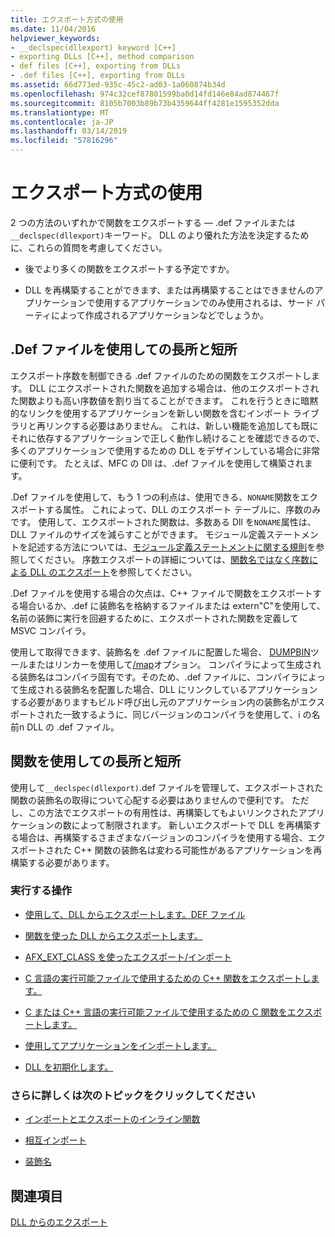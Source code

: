 ```yaml
---
title: エクスポート方式の使用
ms.date: 11/04/2016
helpviewer_keywords:
- __declspec(dllexport) keyword [C++]
- exporting DLLs [C++], method comparison
- def files [C++], exporting from DLLs
- .def files [C++], exporting from DLLs
ms.assetid: 66d773ed-935c-45c2-ad03-1a060874b34d
ms.openlocfilehash: 974c32cef87801599ba0d14fd146e84ad874467f
ms.sourcegitcommit: 8105b7003b89b73b4359644ff4281e1595352dda
ms.translationtype: MT
ms.contentlocale: ja-JP
ms.lasthandoff: 03/14/2019
ms.locfileid: "57816296"
---
```

# <a name="determine-which-exporting-method-to-use"></a>エクスポート方式の使用

2 つの方法のいずれかで関数をエクスポートする — .def ファイルまたは`__declspec(dllexport)`キーワード。 DLL のより優れた方法を決定するために、これらの質問を考慮してください。

- 後でより多くの関数をエクスポートする予定ですか。

- DLL を再構築することができます、または再構築することはできませんのアプリケーションで使用するアプリケーションでのみ使用されるは、サード パーティによって作成されるアプリケーションなどでしょうか。

## <a name="pros-and-cons-of-using-def-files"></a>.Def ファイルを使用しての長所と短所

エクスポート序数を制御できる .def ファイルのための関数をエクスポートします。 DLL にエクスポートされた関数を追加する場合は、他のエクスポートされた関数よりも高い序数値を割り当てることができます。 これを行うときに暗黙的なリンクを使用するアプリケーションを新しい関数を含むインポート ライブラリと再リンクする必要はありません。 これは、新しい機能を追加しても既にそれに依存するアプリケーションで正しく動作し続けることを確認できるので、多くのアプリケーションで使用するための DLL をデザインしている場合に非常に便利です。 たとえば、MFC の Dll は、.def ファイルを使用して構築されます。

.Def ファイルを使用して、もう 1 つの利点は、使用できる、`NONAME`関数をエクスポートする属性。 これによって、DLL のエクスポート テーブルに、序数のみです。 使用して、エクスポートされた関数は、多数ある Dll を`NONAME`属性は、DLL ファイルのサイズを減らすことができます。 モジュール定義ステートメントを記述する方法については、[モジュール定義ステートメントに関する規則](reference/rules-for-module-definition-statements.md)を参照してください。 序数エクスポートの詳細については、[関数名ではなく序数による DLL のエクスポート](exporting-functions-from-a-dll-by-ordinal-rather-than-by-name.md)を参照してください。

.Def ファイルを使用する場合の欠点は、C++ ファイルで関数をエクスポートする場合いるか、.def に装飾名を格納するファイルまたは extern"C"を使用して、名前の装飾に実行を回避するために、エクスポートされた関数を定義して MSVC コンパイラ。

使用して取得できます、装飾名を .def ファイルに配置した場合、 [DUMPBIN](reference/dumpbin-reference.md)ツールまたはリンカーを使用して[/map](reference/map-generate-mapfile.md)オプション。 コンパイラによって生成される装飾名はコンパイラ固有です。そのため、.def ファイルに、コンパイラによって生成される装飾名を配置した場合、DLL にリンクしているアプリケーションする必要がありますもビルド呼び出し元のアプリケーション内の装飾名がエクスポートされた一致するように、同じバージョンのコンパイラを使用して、i の名前n DLL の .def ファイル。

## <a name="pros-and-cons-of-using-declspecdllexport"></a>関数を使用しての長所と短所

使用して`__declspec(dllexport)`.def ファイルを管理して、エクスポートされた関数の装飾名の取得について心配する必要はありませんので便利です。 ただし、この方法でエクスポートの有用性は、再構築してもよいリンクされたアプリケーションの数によって制限されます。 新しいエクスポートで DLL を再構築する場合は、再構築するさまざまなバージョンのコンパイラを使用する場合、エクスポートされた C++ 関数の装飾名は変わる可能性があるアプリケーションを再構築する必要があります。

### <a name="what-do-you-want-to-do"></a>実行する操作

- [使用して、DLL からエクスポートします。DEF ファイル](exporting-from-a-dll-using-def-files.md)

- [関数を使った DLL からエクスポートします。](exporting-from-a-dll-using-declspec-dllexport.md)

- [AFX_EXT_CLASS を使ったエクスポート/インポート](exporting-and-importing-using-afx-ext-class.md)

- [C 言語の実行可能ファイルで使用するための C++ 関数をエクスポートします。](exporting-cpp-functions-for-use-in-c-language-executables.md)

- [C または C++ 言語の実行可能ファイルで使用するための C 関数をエクスポートします。](exporting-c-functions-for-use-in-c-or-cpp-language-executables.md)

- [使用してアプリケーションをインポートします。](importing-into-an-application-using-declspec-dllimport.md)

- [DLL を初期化します。](run-time-library-behavior.md#initializing-a-dll)

### <a name="what-do-you-want-to-know-more-about"></a>さらに詳しくは次のトピックをクリックしてください

- [インポートとエクスポートのインライン関数](importing-and-exporting-inline-functions.md)

- [相互インポート](mutual-imports.md)

- [装飾名](reference/decorated-names.md)

## <a name="see-also"></a>関連項目

[DLL からのエクスポート](exporting-from-a-dll.md)
